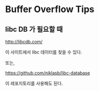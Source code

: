 # Buffer Overflow Tips

## libc DB 가 필요할 때

http://libcdb.com/

이 사이트에서 libc 데이터를 찾을 수 있다.

또는,

https://github.com/niklasb/libc-database

이 레포지토리를 사용해도 된다.